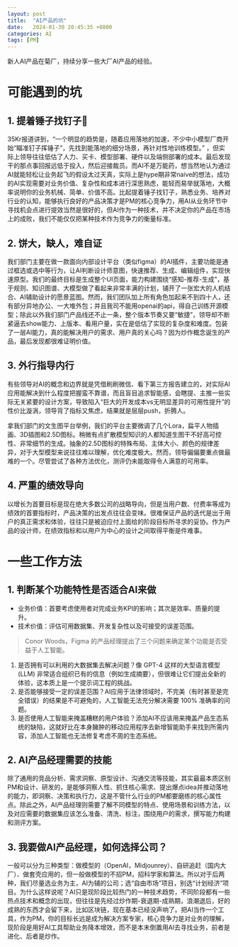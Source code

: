 ```yaml
---
layout: post
title:  "AI产品的坑"
date:   2024-01-30 20:45:35 +0800
categories: AI
tags: [PM]
---
```


新人AI产品在菊厂，持续分享一些大厂AI产品的经验。


# 可能遇到的坑
## 1. 提着锤子找钉子🔨
35Kr报道讲到，“一个明显的趋势是，随着应用落地的加速，不少中小模型厂商开始“瞄准钉子挥锤子”，先找到能落地的细分场景，再针对性地训练模型。” ，但实际上领导往往低估了人力、买卡、模型部署、硬件以及端侧部署的成本。最后发现干的那点事回报远低于投入，然后迎接裁员。而AI不是万能药，想当然地认为通过AI就能轻松让业务起飞的假设太过天真，实际上是hype期非常naive的想法，成功的AI实现需要对业务价值、复杂性和成本进行深思熟虑，能轻而易举就落地，大概率说明你的业务机械、简单、价值不高。比起提着锤子找钉子，熟悉业务、培养对行业的认知，能够执行良好的产品决策才是PM的核心竞争力，用AI从业务环节中寻找机会点进行提效当然是很好的，但AI作为一种技术，并不决定你的产品在市场上的成败，我们不能仅仅把某种技术作为竞争力的衡量标准。


## 2. 饼大，缺人，难自证
我们部门主要在做一款面向内部设计平台（类似figma）的AI插件，主要功能是通过框选或选中等行为，让AI判断设计师意图，快速推荐、生成、编辑组件，实现快速原型。我们的最终目标是生成整个UI页面，能力构建围绕“感知-推荐-生成”，基于规则、知识图谱、大模型做了看起来非常丰满的计划，铺开了一张宏大的人机结合、AI辅助设计的愿景蓝图。然而，我们团队加上所有角色加起来不到四十人，还有部分异地办公、一大堆外包；并且我司不能用openai的api，得自己训练开源模型；除此以外我们部门产品线还不止一条，整个版本节奏又要“敏捷”，领导却不断紧逼去show能力、上版本、看用户量，实在是低估了实现的复杂度和难度。包装了一层AI能力，真的能解决用户的需求、用户真的关心吗？因为炒作概念诞生的产品，最后发现都很难证明价值。


## 3. 外行指导内行
有些领导对AI的概念和边界就是凭借刷刷微信、看下第三方报告建立的，对实际AI应用能解决到什么程度把握蛮不靠谱，而且盲目追求智能感，会瞎提、主推一些实际无关紧要的设计方案，导致陷入“巨大的开发成本vs无明显差异的可用性提升”的性价比漩涡，领导背了指标又焦虑，结果就是层层push，折腾人。

拿我们部门的文生图平台举例，我们的平台主要微调了几个Lora，扁平人物插画、3D插图和2.5D图标。稍微有点扩散模型知识的人都知道生图干不好高可控性、非常细节的生成。抽象的2.5D图标的特殊布局、主体大小、颜色的规律差异，对于大型模型来说往往难以理解，优化难度极大。然而，领导偏偏要重点做最难的一个。尽管尝试了各种方法优化，测评仍未能取得令人满意的可用率。

## 4. 严重的绩效导向 
以增长为首要目标是现在绝大多数公司的战略导向，但是当用户数、付费率等成为绩效的首要指标时，产品决策的出发点往往会变味。很难保证产品的迭代是出于用户的真正需求和体验，往往只是被迫应付上面给的阶段目标所寻求的妥协。作为产品的设计师，在绩效指标和以用户为中心的设计之间取得平衡是件难事。



# 一些工作方法
## 1. 判断某个功能特性是否适合AI来做
- 业务价值：首要考虑使用者对完成业务KPI的影响；其次是效率、质量的提升。
- 技术价值：评估可用数据集、开发复杂性以及可接受的误差范围。

>Conor Woods，Figma 的产品经理提出了三个问题来确定某个功能是否受益于人工智能。
1. 是否拥有可以利用的大数据集去解决问题？像 GPT-4 这样的大型语言模型 (LLM) 非常适合组织已有的信息（例如生成摘要），但很难让它们提出全新的体验，这本质上是一个提示词工程的挑战。
2. 是否能够接受一定的误差范围？AI应用于法律领域时，不完美（有时甚至是完全错误）的结果是不可避免的，人工智能无法充分解决需要 100% 准确率的问题。
3. 是否使用人工智能来掩盖糟糕的用户体验？添加AI不应该用来掩盖产品生态系统的缺陷，这就好比在本身臃肿的移动应用程序去新增智能助手来找到所需内容，添加人工智能也无法修复考虑不周的生态系统。

## 2. AI产品经理需要的技能
除了通用的竞品分析、需求洞察、原型设计、沟通交流等技能，其实最最本质区别PM和设计、研发的，是能够洞察人性、抓住核心需求、提出爆点idea并推动落地的能力，即洞察、决策和执行力，这是不管什么行业的PM都要磨练的核心属性点。除此之外，AI产品经理则需要了解不同模型的特点、使用场景和训练方法，以及对应需要的数据集应该怎么准备、清洗、标注，围绕用户的需求，撰写能力构建和测评方案。


## 3. 我要做AI产品经理，如何选择公司？
一般可以分为三种类型：做模型的（OpenAI，Midjounrey）、自研追赶（国内大厂）、做套壳应用的，但一般做模型的不招PM，招科学家和算法。所以对于后两种，我们尽量选业务为主，AI为辅的公司；选“自由市场”项目，别选“计划经济”项目。为什么这样说呢？AI只是现阶段比较热门的一种技术趋势，不同阶段都有一些热点技术和概念的出现，但往往是先经过炒作期-衰退期-成熟期，浪潮退后，好的成熟的东西才会留下来，比如区块链，现在基本已经没声响了。把AI当作一个工具，作为PM，你的目标长远是成为解决方案专家，核心竞争力是对业务的理解，现阶段是用好AI工具帮助业务降本增效，而不是本末倒置用AI去寻找业务，前者是进化、后者是炒作。